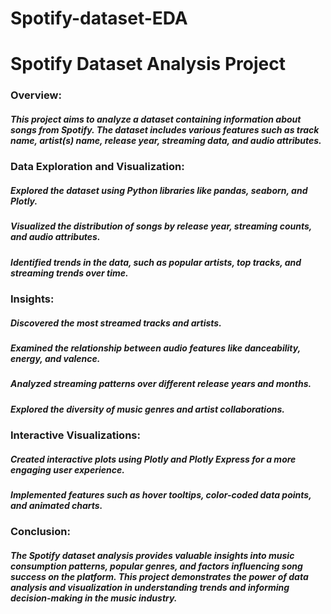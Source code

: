 # Spotify-dataset-EDA
# Spotify Dataset Analysis Project
### Overview:
##### This project aims to analyze a dataset containing information about songs from Spotify. The dataset includes various features such as track name, artist(s) name, release year, streaming data, and audio attributes.

### Data Exploration and Visualization:
##### Explored the dataset using Python libraries like pandas, seaborn, and Plotly.
##### Visualized the distribution of songs by release year, streaming counts, and audio attributes.
##### Identified trends in the data, such as popular artists, top tracks, and streaming trends over time.

### Insights:
##### Discovered the most streamed tracks and artists.
##### Examined the relationship between audio features like danceability, energy, and valence.
##### Analyzed streaming patterns over different release years and months.
##### Explored the diversity of music genres and artist collaborations.

### Interactive Visualizations:
##### Created interactive plots using Plotly and Plotly Express for a more engaging user experience.
##### Implemented features such as hover tooltips, color-coded data points, and animated charts.
### Conclusion:
##### The Spotify dataset analysis provides valuable insights into music consumption patterns, popular genres, and factors influencing song success on the platform. This project demonstrates the power of data analysis and visualization in understanding trends and informing decision-making in the music industry.

